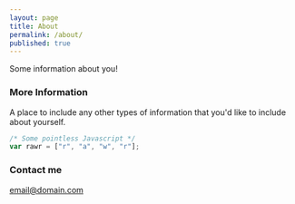```yaml
---
layout: page
title: About
permalink: /about/
published: true
---
```



Some information about you!

### More Information
A place to include any other types of information that you'd like to include about yourself.

```javascript
/* Some pointless Javascript */
var rawr = ["r", "a", "w", "r"];
```

### Contact me

[email@domain.com](mailto:email@domain.com)
